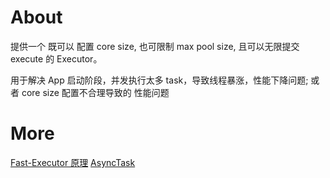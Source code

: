 # About
提供一个 既可以 配置 core size, 也可限制 max pool size, 且可以无限提交 execute 的 Executor。

用于解决 App 启动阶段，并发执行太多 task，导致线程暴涨，性能下降问题; 或者 core size 配置不合理导致的 性能问题


# More
[Fast-Executor 原理](https://blog.icodes.xyz/2020/05/28/Fast-Executor-Thread-Pool/)
[AsyncTask](https://cs.android.com/android/platform/superproject/+/master:frameworks/base/core/java/android/os/AsyncTask.java;l=199?q=AsyncTask&sq=)
